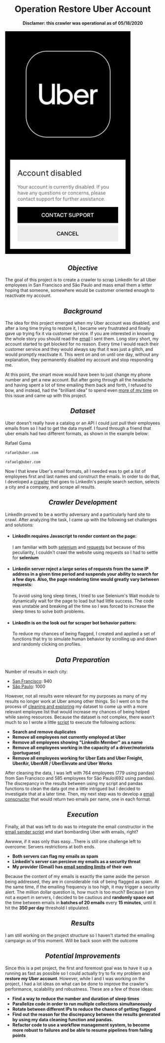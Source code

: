 <h1 style="text-align: center;"> <span><b>Operation Restore Uber Account</b></span></h1>
<h4 style="text-align: center;"> <span><b>Disclamer: this crawler was operational as of 05/18/2020</b></span></h4>




![](/images/uber_disabled.jpeg)


<h2 style="text-align: center;"> <span><i>Objective</i></span></h2>

The goal of this project is to create a crawler to scrap LinkedIn for all Uber employees in San Francisco and São Paulo and mass email them a letter hoping that someone, somewhere would be customer oriented enough to reactivate my account.



<h2 style="text-align: center;"> <span><i>Background</i></span></h2>

The idea for this project emerged when my Uber account was disabled, and after a long time trying to restore it, I became very frustrated and finally gave up trying fix it via customer service. If you are interested in knowing the whole story you should read the [email](uber.txt) I sent them. Long story short, my account started to get blocked for no reason. Every time I would reach their customer service and they would always say that it was just a glitch, and would promptly reactivate it. This went on and on until one day, without any explanation, they permanently disabled my account and stop responding me.

At this point, the smart move would have been to just change my phone number and get a new account. But after going through all the headache and having spent a lot of time emailing them back and forth, I refused to bow, and instead, had the "brilliant idea" to spend even <ins>more of my time</ins> on this issue and came up with this project.



<h2 style="text-align: center;"> <span><i>Dataset</i></span></h2>

Uber doesn't really have a catalog or an API I could just pull their employees emails from so I had to get the data myself. I found through a friend that uber emails had two different formats, as shown in the example below:


Rafael Gama
```text
rafael@uber.com
```
```text
rafaelg@uber.com
```

Now I that knew Uber's email formats, all I needed was to get a list of employees first and last names and construct the emails. In order to do that, I developed a [crawler](crawler/crawler_linkedin.py) that goes to LinkedIn's people search section, selects a city and a company, and scrape all results.



<h2 style="text-align: center;"><span><i>Crawler Development</i></span></h2>

LinkedIn proved to be a worthy adversary and a particularly hard site to crawl. After analyzing the task, I came up with the following set challenges and solutions:

* #### LinkedIn requires Javascript to render content on the page:
    I am familiar with both [selenium](https://selenium-python.readthedocs.io/) and [requests](https://requests.readthedocs.io/en/master/) but because of this peculiarity, I couldn't crawl the website using requests so I had to settle for **selenium**

* #### Linkedin server reject a large series of requests from the same IP address in a given time period and suspends your ability to search for a few days. Also, the page rendering time would greatly vary between requests:
    To avoid using long sleep times, I tried to use Selenium's Wait module to dynamically wait for the page to load but had little success. The code was unstable and breaking all the time so I was forced to increase the sleep times to solve both problems.

* #### LinkedIn is on the look out for scraper bot behavior patters:
    To reduce my chances of being flagged, I created and applied a set of functions that try to simulate human behavior by scrolling up and down and randomly clicking on profiles.



<h2 style="text-align: center;"><span><i>Data Preparation</i></span></h2>

Number of results in each city:

* [San Francisco](/data_collected/san_francisco.json): 940
* [São Paulo](/data_collected/sao_paulo.json): 1000

However, not all results were relevant for my purposes as many of my results no longer work at Uber among other things. So I went on to the process of [cleaning and exploring](data_analysis.ipynb) my dataset to come up with a more relevant employee list that would increase my chances of being helped while saving resources. Because the dataset is not complex, there wasn't much to so I wrote a little [script](data_cleaning/data_cleaning.py) to execute the following actions:

* **Search and remove duplicates**
* **Remove all employees not currently employed at Uber**
* **Remove all employees showing "LinkedIn Member" as a name**
* **Remove all employees working in the capacity of a driver/motorista (portuguese)**
* **Remove all employees working for Uber Eats and Uber Freight, UberAir, UberAIR / UberElevate and Uber Works**

After cleaning the data, I was left with 764 employees (779 using pandas) from San Francisco and 585 employees for São Paulo(692 using pandas). The discrepancy in the results between using my script and pandas functions to clean the data got me a little intrigued but I decided to investigate that at a later time. Then, my next step was to develop a [email conscructor](email_factory/email_factory.py) that would return two emails per name, one in each format.



<h2 style="text-align: center;"><span><i>Execution</i></span></h2>

Finally, all that was left to do was to integrate the email constructor in the [email sender script](email_sender/email_sender.py) and start bombarding Uber with emails, right?

Awwww, if it was only thas easy...There is still one challenge left to overcome: Servers restrictions at both ends.

* **Both servers can flag my emails as spam**
* **Linkedin's server can percieve my emails as a security threat**
* **My provider (Gmail) has [email sending limits](https://support.google.com/a/answer/166852?hl=en) of their own**

Because the content of my emails is exactly the same aside the person being addressed, they are in considerable risk of being flagged as spam. At the same time, if the emailing frequency is too high, it may trigger a security alert. The million dollar question is, how much is too much? Because I am not a expert in servers, I decided to be cautious and **randomly space out** the time between emails in **batches of 20 emails** every **15 minutes**, until it hit the **350 per day** threshold I stipulated.


<h2 style="text-align: center;"><span><i>Results</i></span></h2>

I am still working on the project structure so I haven't started the emailing campaign as of this moment. Will be back soon with the outcome



<h2 style="text-align: center;"><span><i>Potential Improvements</i></span></h2>

Since this is a pet project, the first and foremost goal was to have it up a running as fast as possible so I could actually try to fix my problem and **restore my Uber account**. However, while I and I was working on the project, I had a lot ideas on what can be done to improve the crawler's performance, scalability and robustness. These are a few of those ideas:

* **Find a way to reduce the number and duration of sleep times**
* **Parallelize code in order to run multiple collections simultaneously**
* **Rotate between different IPs to reduce the chance of getting flagged**
* **Find out the reason for the discrepancy between the results generated by using my data cleaning function and pandas.**
* **Refactor code to use a workflow management system, to become more robust to failures and be able to resume pipelines from failing points**